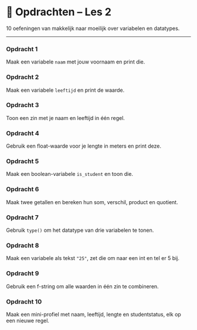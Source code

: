 # 🧩 Opdrachten – Les 2

10 oefeningen van makkelijk naar moeilijk over variabelen en datatypes.

---

### Opdracht 1
Maak een variabele `naam` met jouw voornaam en print die.

### Opdracht 2
Maak een variabele `leeftijd` en print de waarde.

### Opdracht 3
Toon een zin met je naam en leeftijd in één regel.

### Opdracht 4
Gebruik een float-waarde voor je lengte in meters en print deze.

### Opdracht 5
Maak een boolean-variabele `is_student` en toon die.

### Opdracht 6
Maak twee getallen en bereken hun som, verschil, product en quotient.

### Opdracht 7
Gebruik `type()` om het datatype van drie variabelen te tonen.

### Opdracht 8
Maak een variabele als tekst `"25"`, zet die om naar een int en tel er 5 bij.

### Opdracht 9
Gebruik een f-string om alle waarden in één zin te combineren.

### Opdracht 10
Maak een mini-profiel met naam, leeftijd, lengte en studentstatus, elk op een nieuwe regel.
